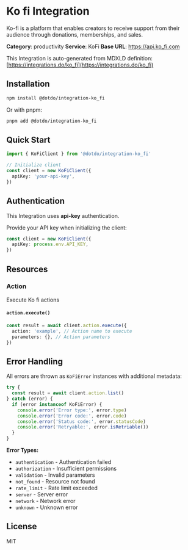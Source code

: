 # Ko fi Integration

Ko-fi is a platform that enables creators to receive support from their audience through donations, memberships, and sales.

**Category**: productivity
**Service**: KoFi
**Base URL**: https://api.ko_fi.com

This Integration is auto-generated from MDXLD definition: [https://integrations.do/ko_fi](https://integrations.do/ko_fi)

## Installation

```bash
npm install @dotdo/integration-ko_fi
```

Or with pnpm:

```bash
pnpm add @dotdo/integration-ko_fi
```

## Quick Start

```typescript
import { KoFiClient } from '@dotdo/integration-ko_fi'

// Initialize client
const client = new KoFiClient({
  apiKey: 'your-api-key',
})
```

## Authentication

This Integration uses **api-key** authentication.

Provide your API key when initializing the client:

```typescript
const client = new KoFiClient({
  apiKey: process.env.API_KEY,
})
```

## Resources

### Action

Execute Ko fi actions

#### `action.execute()`

```typescript
const result = await client.action.execute({
  action: 'example', // Action name to execute
  parameters: {}, // Action parameters
})
```

## Error Handling

All errors are thrown as `KoFiError` instances with additional metadata:

```typescript
try {
  const result = await client.action.list()
} catch (error) {
  if (error instanceof KoFiError) {
    console.error('Error type:', error.type)
    console.error('Error code:', error.code)
    console.error('Status code:', error.statusCode)
    console.error('Retryable:', error.isRetriable())
  }
}
```

**Error Types:**

- `authentication` - Authentication failed
- `authorization` - Insufficient permissions
- `validation` - Invalid parameters
- `not_found` - Resource not found
- `rate_limit` - Rate limit exceeded
- `server` - Server error
- `network` - Network error
- `unknown` - Unknown error

## License

MIT
